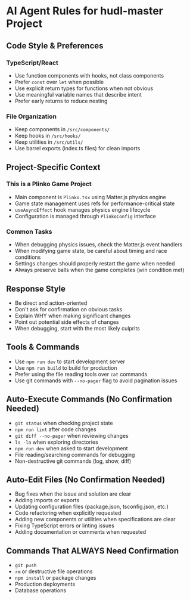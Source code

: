 # AI Agent Rules for hudl-master Project

## Code Style & Preferences

### TypeScript/React
- Use function components with hooks, not class components
- Prefer `const` over `let` when possible
- Use explicit return types for functions when not obvious
- Use meaningful variable names that describe intent
- Prefer early returns to reduce nesting

### File Organization
- Keep components in `/src/components/`
- Keep hooks in `/src/hooks/`
- Keep utilities in `/src/utils/`
- Use barrel exports (index.ts files) for clean imports

## Project-Specific Context

### This is a Plinko Game Project
- Main component is `Plinko.tsx` using Matter.js physics engine
- Game state management uses refs for performance-critical state
- `useAsyncEffect` hook manages physics engine lifecycle
- Configuration is managed through `PlinkoConfig` interface

### Common Tasks
- When debugging physics issues, check the Matter.js event handlers
- When modifying game state, be careful about timing and race conditions
- Settings changes should properly restart the game when needed
- Always preserve balls when the game completes (win condition met)

## Response Style
- Be direct and action-oriented
- Don't ask for confirmation on obvious tasks
- Explain WHY when making significant changes
- Point out potential side effects of changes
- When debugging, start with the most likely culprits

## Tools & Commands
- Use `npm run dev` to start development server
- Use `npm run build` to build for production
- Prefer using the file reading tools over `cat` commands
- Use git commands with `--no-pager` flag to avoid pagination issues

## Auto-Execute Commands (No Confirmation Needed)
- `git status` when checking project state
- `npm run lint` after code changes
- `git diff --no-pager` when reviewing changes
- `ls -la` when exploring directories
- `npm run dev` when asked to start development
- File reading/searching commands for debugging
- Non-destructive git commands (log, show, diff)

## Auto-Edit Files (No Confirmation Needed)
- Bug fixes when the issue and solution are clear
- Adding imports or exports
- Updating configuration files (package.json, tsconfig.json, etc.)
- Code refactoring when explicitly requested
- Adding new components or utilities when specifications are clear
- Fixing TypeScript errors or linting issues
- Adding documentation or comments when requested

## Commands That ALWAYS Need Confirmation
- `git push`
- `rm` or destructive file operations
- `npm install` or package changes
- Production deployments
- Database operations
